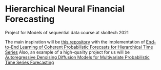 # Hierarchical Neural Financial Forecasting
Project for Models of sequential data course at skoltech 2021

The main inspiration will be [this repository](https://github.com/KotikNikita/gluonts-hierarchical-ICML-2021) with the implementation of [End-to-End Learning of Coherent Probabilistic Forecasts for Hierarchical Time Series](http://proceedings.mlr.press/v139/rangapuram21a/rangapuram21a.pdf)
Also, an example of a high-quality project for us will be [Autoregressive Denoising Diffusion Models for Multivariate Probabilistic Time Series Forecasting](https://github.com/zalandoresearch/pytorch-ts)
